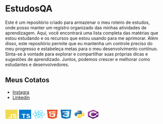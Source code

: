 # EstudosQA

Este é um repositório criado para armazenar o meu roteiro de estudos, onde posso manter um registro organizado das minhas atividades de aprendizagem. Aqui, você encontrará uma lista completa das matérias que estou estudando e os recursos que estou usando para me aprimorar. Além disso, este repositório permite que eu mantenha um controle preciso do meu progresso e estabeleça metas para o meu desenvolvimento contínuo. Sinta-se à vontade para explorar e compartilhar suas próprias dicas e sugestões de aprendizado. Juntos, podemos crescer e melhorar como estudantes e desenvolvedores.


## Meus Cotatos
* [Instagra](https://www.instagram.com/brunolucas013/)
* [Linkedin](www.linkedin.com/in/bruno-lucasQA)

<div style="display: inline_block"><br>
    <img align="center" alt="Rafa-Js" height="30" width="40"
        src="https://raw.githubusercontent.com/devicons/devicon/master/icons/javascript/javascript-plain.svg">
    <img align="center" alt="Rafa-Ts" height="30" width="40"
        src="https://raw.githubusercontent.com/devicons/devicon/master/icons/typescript/typescript-plain.svg">
    <img align="center" alt="Rafa-React" height="30" width="40"
        src="https://raw.githubusercontent.com/devicons/devicon/master/icons/react/react-original.svg">
    <img align="center" alt="Rafa-HTML" height="30" width="40"
        src="https://raw.githubusercontent.com/devicons/devicon/master/icons/html5/html5-original.svg">
    <img align="center" alt="Rafa-CSS" height="30" width="40"
        src="https://raw.githubusercontent.com/devicons/devicon/master/icons/css3/css3-original.svg">
    <img align="center" alt="Rafa-Python" height="30" width="40"
        src="https://raw.githubusercontent.com/devicons/devicon/master/icons/python/python-original.svg">
    <img align="center" alt="Rafa-Csharp" height="30" width="40"
        src="https://raw.githubusercontent.com/devicons/devicon/master/icons/csharp/csharp-original.svg">
    
</div>



